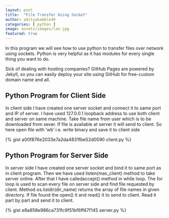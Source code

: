 ```yaml
---
layout: post
title:  "File Transfer Using Socket"
author: adityakamble49
categories: [ python ]
image: assets/images/lan.jpg
featured: true
---
```


In this program we will see how to use python to transfer files over network using sockets.
Python is very helpful as it has modules for every single thing you want to do.

Sick of dealing with hosting companies? GitHub Pages are powered by Jekyll, so you can easily deploy your site using GitHub for free-custom domain name and all.

## Python Program for Client Side

In client side I have created one server socket and connect it to  same port and IP of server. I have used 127.0.0.1 loopback address to use both client and server on same machine. Take file name from user which is to be downloaded from sever. If file is available at server it will send to client. So here open file with ‘wb’  i.e. write binary and save it to client side

{% gist a00f876e2033e7a2da4831fbe52d0590 client.py %}

## Python Program for Server Side

In server side I have created one server socket and bind it to  same port as in client program. Then we have used listen(max_client) method to take server online. After that I have calledaccept() method in while loop. The for loop is used to scan every file on server side and find file requested by client. Method os.listdir(dir_name) returns the array of file names in given directory. If file found the open() it and read() it to send to client. Read it part by part and send it to client.

{% gist e8a858e986ca731fc9f51bf6ff47f145 server.py %}